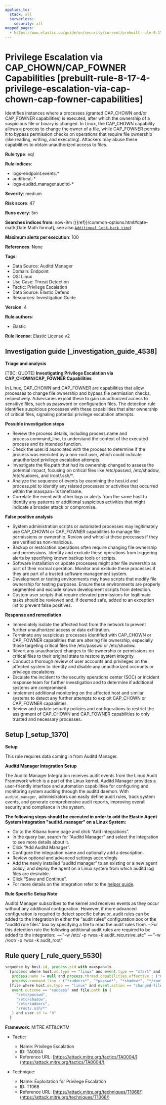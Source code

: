 ```yaml
---
applies_to:
  stack: all
  serverless:
    security: all
mapped_pages:
  - https://www.elastic.co/guide/en/security/current/prebuilt-rule-8-17-4-privilege-escalation-via-cap-chown-cap-fowner-capabilities.html
---
```


# Privilege Escalation via CAP_CHOWN/CAP_FOWNER Capabilities [prebuilt-rule-8-17-4-privilege-escalation-via-cap-chown-cap-fowner-capabilities]

Identifies instances where a processes (granted CAP_CHOWN and/or CAP_FOWNER capabilities) is executed, after which the ownership of a suspicious file or binary is changed. In Linux, the CAP_CHOWN capability allows a process to change the owner of a file, while CAP_FOWNER permits it to bypass permission checks on operations that require file ownership (like reading, writing, and executing). Attackers may abuse these capabilities to obtain unauthorized access to files.

**Rule type**: eql

**Rule indices**:

* logs-endpoint.events.*
* auditbeat-*
* logs-auditd_manager.auditd-*

**Severity**: medium

**Risk score**: 47

**Runs every**: 5m

**Searches indices from**: now-9m ({{ref}}/common-options.html#date-math[Date Math format], see also [`Additional look-back time`](docs-content://solutions/security/detect-and-alert/create-detection-rule.md#rule-schedule))

**Maximum alerts per execution**: 100

**References**: None

**Tags**:

* Data Source: Auditd Manager
* Domain: Endpoint
* OS: Linux
* Use Case: Threat Detection
* Tactic: Privilege Escalation
* Data Source: Elastic Defend
* Resources: Investigation Guide

**Version**: 4

**Rule authors**:

* Elastic

**Rule license**: Elastic License v2

## Investigation guide [_investigation_guide_4538]

**Triage and analysis**

[TBC: QUOTE]
**Investigating Privilege Escalation via CAP_CHOWN/CAP_FOWNER Capabilities**

In Linux, CAP_CHOWN and CAP_FOWNER are capabilities that allow processes to change file ownership and bypass file permission checks, respectively. Adversaries exploit these to gain unauthorized access to sensitive files, such as password or configuration files. The detection rule identifies suspicious processes with these capabilities that alter ownership of critical files, signaling potential privilege escalation attempts.

**Possible investigation steps**

* Review the process details, including process.name and process.command_line, to understand the context of the executed process and its intended function.
* Check the user.id associated with the process to determine if the process was executed by a non-root user, which could indicate unauthorized privilege escalation attempts.
* Investigate the file.path that had its ownership changed to assess the potential impact, focusing on critical files like /etc/passwd, /etc/shadow, /etc/sudoers, and /root/.ssh/*.
* Analyze the sequence of events by examining the host.id and process.pid to identify any related processes or activities that occurred within the maxspan=1s timeframe.
* Correlate the event with other logs or alerts from the same host to identify any patterns or additional suspicious activities that might indicate a broader attack or compromise.

**False positive analysis**

* System administration scripts or automated processes may legitimately use CAP_CHOWN or CAP_FOWNER capabilities to manage file permissions or ownership. Review and whitelist these processes if they are verified as non-malicious.
* Backup or restoration operations often require changing file ownership and permissions. Identify and exclude these operations from triggering alerts by specifying known backup tools or scripts.
* Software installation or update processes might alter file ownership as part of their normal operation. Monitor and exclude these processes if they are part of a trusted software management system.
* Development or testing environments may have scripts that modify file ownership for testing purposes. Ensure these environments are properly segmented and exclude known development scripts from detection.
* Custom user scripts that require elevated permissions for legitimate tasks should be reviewed and, if deemed safe, added to an exception list to prevent false positives.

**Response and remediation**

* Immediately isolate the affected host from the network to prevent further unauthorized access or data exfiltration.
* Terminate any suspicious processes identified with CAP_CHOWN or CAP_FOWNER capabilities that are altering file ownership, especially those targeting critical files like /etc/passwd or /etc/shadow.
* Revert any unauthorized changes to file ownership or permissions on critical files to their original state to restore system integrity.
* Conduct a thorough review of user accounts and privileges on the affected system to identify and disable any unauthorized accounts or privilege escalations.
* Escalate the incident to the security operations center (SOC) or incident response team for further investigation and to determine if additional systems are compromised.
* Implement additional monitoring on the affected host and similar systems to detect any further attempts to exploit CAP_CHOWN or CAP_FOWNER capabilities.
* Review and update security policies and configurations to restrict the assignment of CAP_CHOWN and CAP_FOWNER capabilities to only trusted and necessary processes.


## Setup [_setup_1370]

**Setup**

This rule requires data coming in from Auditd Manager.

**Auditd Manager Integration Setup**

The Auditd Manager Integration receives audit events from the Linux Audit Framework which is a part of the Linux kernel. Auditd Manager provides a user-friendly interface and automation capabilities for configuring and monitoring system auditing through the auditd daemon. With `auditd_manager`, administrators can easily define audit rules, track system events, and generate comprehensive audit reports, improving overall security and compliance in the system.

**The following steps should be executed in order to add the Elastic Agent System integration "auditd_manager" on a Linux System:**

* Go to the Kibana home page and click “Add integrations”.
* In the query bar, search for “Auditd Manager” and select the integration to see more details about it.
* Click “Add Auditd Manager”.
* Configure the integration name and optionally add a description.
* Review optional and advanced settings accordingly.
* Add the newly installed “auditd manager” to an existing or a new agent policy, and deploy the agent on a Linux system from which auditd log files are desirable.
* Click “Save and Continue”.
* For more details on the integration refer to the [helper guide](https://docs.elastic.co/integrations/auditd_manager).

**Rule Specific Setup Note**

Auditd Manager subscribes to the kernel and receives events as they occur without any additional configuration. However, if more advanced configuration is required to detect specific behavior, audit rules can be added to the integration in either the "audit rules" configuration box or the "auditd rule files" box by specifying a file to read the audit rules from. - For this detection rule the following additional audit rules are required to be added to the integration:  — "-w /etc/ -p rwxa -k audit_recursive_etc"  — "-w /root/ -p rwxa -k audit_root"


## Rule query [_rule_query_5530]

```js
sequence by host.id, process.pid with maxspan=1s
  [process where host.os.type == "linux" and event.type == "start" and event.action == "exec" and
   process.name != null and process.thread.capabilities.effective : ("CAP_CHOWN", "CAP_FOWNER") and
   process.command_line : ("*sudoers*", "*passwd*", "*shadow*", "*/root/*") and user.id != "0"]
  [file where host.os.type == "linux" and event.action == "changed-file-ownership-of" and event.type == "change" and
   event.outcome == "success" and file.path in (
     "/etc/passwd",
     "/etc/shadow",
     "/etc/sudoers",
     "/root/.ssh/*"
   ) and user.id != "0"
  ]
```

**Framework**: MITRE ATT&CKTM

* Tactic:

    * Name: Privilege Escalation
    * ID: TA0004
    * Reference URL: [https://attack.mitre.org/tactics/TA0004/](https://attack.mitre.org/tactics/TA0004/)

* Technique:

    * Name: Exploitation for Privilege Escalation
    * ID: T1068
    * Reference URL: [https://attack.mitre.org/techniques/T1068/](https://attack.mitre.org/techniques/T1068/)



